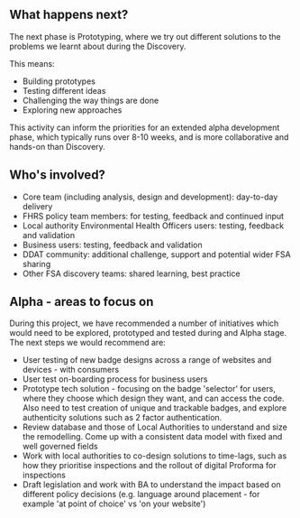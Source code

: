 ## What happens next?
The next phase is Prototyping, where we try out different solutions to the problems we learnt about during the Discovery.

This means:

* Building prototypes
* Testing different ideas
* Challenging the way things are done
* Exploring new approaches

This activity can inform the priorities for an extended alpha development phase, which typically runs over 8-10 weeks, and is more collaborative and hands-on than Discovery.  

## Who's involved?

* Core team (including analysis, design and development): day-to-day delivery
* FHRS policy team members: for testing, feedback and continued input
* Local authority Environmental Health Officers users: testing, feedback and validation
* Business users: testing, feedback and validation
* DDAT community: additional challenge, support and potential wider FSA sharing
* Other FSA discovery teams: shared learning, best practice

## Alpha - areas to focus on
During this project, we have recommended a number of initiatives which would need to be explored, prototyped and tested during and Alpha stage. The next steps we would recommend are:
* User testing of new badge designs across a range of websites and devices - with consumers
* User test on-boarding process for business users
* Prototype tech solution - focusing on the badge 'selector' for users, where they choose which design they want, and can access the code. Also need to test creation of unique and trackable badges, and explore authenticity solutions such as 2 factor authentication.
* Review database and those of Local Authorities to understand and size the remodelling. Come up with a consistent data model with fixed and well governed fields
* Work with local authorities to co-design solutions to time-lags, such as how they prioritise inspections and the rollout of digital Proforma for inspections
* Draft legislation and work with BA to understand the impact based on different policy decisions (e.g. language around placement - for example 'at point of choice' vs 'on your website')


